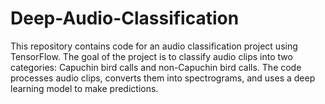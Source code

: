 # Deep-Audio-Classification

This repository contains code for an audio classification project using TensorFlow. The goal of the project is to classify audio clips into two categories: Capuchin bird calls and non-Capuchin bird calls. The code processes audio clips, converts them into spectrograms, and uses a deep learning model to make predictions.

